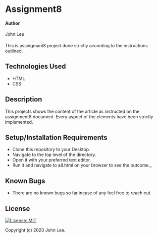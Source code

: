 # Assignment8
#### Author
 John Lee

#### 
This is assingmant8 project done strictly according to the instructions outlined. 

## Technologies Used

* HTML
* CSS


## Description

This projects shows the content of the article as instructed on the assignment8 document. Every aspect of the elements have been strictly implemented.

## Setup/Installation Requirements

* Clone this repository to your Desktop.
* Navigate to the top level of the directory.
* Open it with your preferred text editor.
* Run it and navigate to a8.html on your browser to see the outcome._

## Known Bugs

* There are no known bugs so far,incase of any feel free to reach out.


## License

[![License: MIT](https://img.shields.io/badge/License-MIT-yellow.svg)](LICENSE)


Copyright (c) 2020 John Lee.